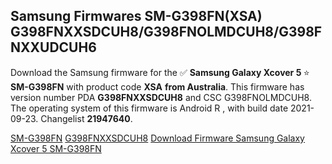 <h2>Samsung Firmwares SM-G398FN(XSA) G398FNXXSDCUH8/G398FNOLMDCUH8/G398FNXXUDCUH6</h2>
Download the Samsung firmware for the ✅ <strong>Samsung Galaxy Xcover 5 </strong> ⭐ <strong>SM-G398FN</strong> with product code <strong>XSA</strong> <strong> from Australia</strong>. This firmware has version number PDA <strong>G398FNXXSDCUH8</strong> and CSC G398FNOLMDCUH8. The operating system of this firmware is Android R , with build date 2021-09-23. Changelist <strong>21947640</strong>.


[SM-G398FN](https://samfirm.shop/samsung/model/SM-G398FN)
[G398FNXXSDCUH8](https://samfirm.shop/samsung/pda/G398FNXXSDCUH8)
[Download Firmware Samsung Galaxy Xcover 5 SM-G398FN](https://samfirm.shop/samsung/firmware/459043)
